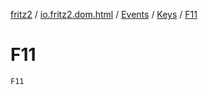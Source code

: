 [fritz2](../../../index.md) / [io.fritz2.dom.html](../../index.md) / [Events](../index.md) / [Keys](index.md) / [F11](./-f11.md)

# F11

`F11`
